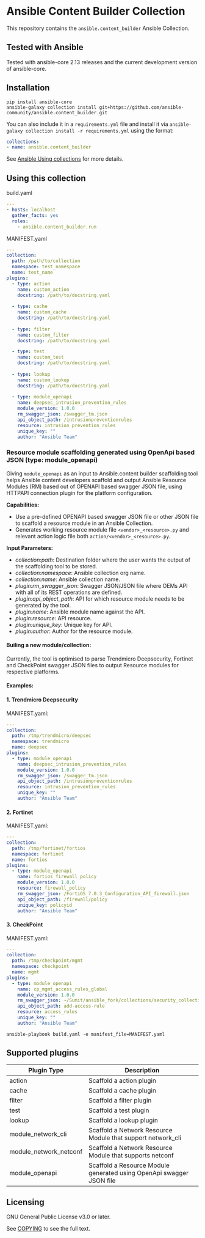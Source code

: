 # Ansible Content Builder Collection

This repository contains the `ansible.content_builder` Ansible Collection.

## Tested with Ansible

Tested with ansible-core 2.13 releases and the current development version of ansible-core.

## Installation

```
pip install ansible-core
ansible-galaxy collection install git+https://github.com/ansible-community/ansible.content_builder.git
```

You can also include it in a `requirements.yml` file and install it via `ansible-galaxy collection install -r requirements.yml` using the format:

```yaml
collections:
- name: ansible.content_builder
```

See [Ansible Using collections](https://docs.ansible.com/ansible/latest/user_guide/collections_using.html) for more details.

## Using this collection

build.yaml
```yaml
---
- hosts: localhost
  gather_facts: yes
  roles:
    - ansible.content_builder.run
```
MANIFEST.yaml
```yaml
---
collection:
  path: /path/to/collection
  namespace: test_namespace
  name: test_name
plugins:
  - type: action
    name: custom_action
    docstring: /path/to/docstring.yaml
  
  - type: cache
    name: custom_cache
    docstring: /path/to/docstring.yaml
  
  - type: filter
    name: custom_filter
    docstring: /path/to/docstring.yaml

  - type: test
    name: custom_test
    docstring: /path/to/docstring.yaml
  
  - type: lookup
    name: custom_lookup
    docstring: /path/to/docstring.yaml
  
  - type: module_openapi
    name: deepsec_intrusion_prevention_rules
    module_version: 1.0.0
    rm_swagger_json: /swagger_tm.json
    api_object_path: /intrusionpreventionrules
    resource: intrusion_prevention_rules
    unique_key: ""
    author: "Ansible Team"
```

### Resource module scaffolding generated using OpenApi based JSON (type: module_openapi)

Giving `module_openapi` as an input to Ansible.content builder scaffolding tool helps Ansible content developers scaffold and output Ansible Resource Modules (RM) based out of OPENAPI based swagger JSON file, using HTTPAPI connection plugin for the platform configuration.

**Capabilities:**
- Use a pre-defined OPENAPI based swagger JSON file or other JSON file to scaffold a resource module in an Ansible Collection.
- Generates working resource module file `<vendor>_<resource>.py` and relevant action logic file both `action/<vendor>_<resource>.py`.

**Input Parameters:**

- *collection:path*: Destination folder where the user wants the output of the scaffolding tool to be stored.
- *collection:namespace*: Ansible collection org name.
- *collection:name*: Ansible collection name.
- *plugin:rm_swagger_json*: Swagger JSON/JSON file where OEMs API with all of its REST operations are defined.
- *plugin:api_object_path*: API for which resource module needs to be generated by the tool.
- *plugin:name*: Ansible module name against the API.
- *plugin:resource*: API resource.
- *plugin:unique_key*: Unique key for API.
- *plugin:author*: Author for the resource module.

#### Builing a new module/collection:

Currently, the tool is optimised to parse Trendmicro Deepsecurity, Fortinet and CheckPoint swagger JSON files to output Resource modules for respective platforms.

#### Examples:

#### 1. Trendmicro Deepsecurity

MANIFEST.yaml:
```yaml
---
collection:
  path: /tmp/trendmicro/deepsec
  namespace: trendmicro
  name: deepsec
plugins:
  - type: module_openapi
    name: deepsec_intrusion_prevention_rules
    module_version: 1.0.0
    rm_swagger_json: /swagger_tm.json
    api_object_path: /intrusionpreventionrules
    resource: intrusion_prevention_rules
    unique_key: ""
    author: "Ansible Team"
```

#### 2. Fortinet

MANIFEST.yaml:
```yaml
---
collection:
  path: /tmp/fortinet/fortios
  namespace: fortinet
  name: fortios
plugins:
  - type: module_openapi
    name: fortios_firewall_policy
    module_version: 1.0.0
    resource: firewall_policy
    rm_swagger_json: /FortiOS_7.0.3_Configuration_API_firewall.json
    api_object_path: /firewall/policy
    unique_key: policyid
    author: "Ansible Team"
```

#### 3. CheckPoint

MANIFEST.yaml:
```yaml
---
collection:
  path: /tmp/checkpoint/mgmt
  namespace: checkpoint
  name: mgmt
plugins:
  - type: module_openapi
    name: cp_mgmt_access_rules_global
    module_version: 1.0.0
    rm_swagger_json: ~/Sumit/ansible_fork/collections/security_collections/doc_generator/apis_ckp.json
    api_object_path: add-access-rule
    resource: access_rules
    unique_key: ""
    author: "Ansible Team"
```

```
ansible-playbook build.yaml -e manifest_file=MANIFEST.yaml 
```

## Supported plugins

| **Plugin Type**        | **Description**                                                      |
|------------------------|----------------------------------------------------------------------|
| action                 | Scaffold a action plugin                                             |
| cache                  | Scaffold a cache plugin                                              |
| filter                 | Scaffold a filter plugin                                             |
| test                   | Scaffold a test plugin                                               |
| lookup                 | Scaffold a lookup plugin                                             |
| module_network_cli     | Scaffold a Network Resource Module that support network_cli          |
| module_network_netconf | Scaffold a Network Resource Module that supports netconf             |
| module_openapi         | Scaffold a Resource Module generated using OpenApi swagger JSON file |


## Licensing

GNU General Public License v3.0 or later.

See [COPYING](https://www.gnu.org/licenses/gpl-3.0.txt) to see the full text.
